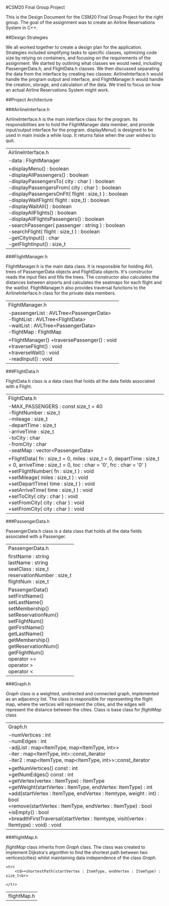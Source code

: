 #CSM20 Final Group Project

This is the Design Document for the CSM20 Final Group Project for the right group. The goal of the assignment was to create an Airline Reservations System in C++. 

##Design Strategies

We all worked together to create a design plan for the application. Strategies included simplifying tasks to specific classes, optimizing code size by relying on containers, and focusing on the requirements of the assignment. We started by outlining what classes we would need, including PassengerData.h, and FlightData.h classes. We then discussed separating the data from the interface by creating two classes: AirlineInterface.h would handle the program output and interface, and FlightManager.h would handle the creation, storage, and calculation of the data. We tried to focus on how an actual Airline Reservations System might work. 

##Project Architecture

###AirlineInterface.h

AirlineInterface.h is the main interface class for the program. Its responsibilities are to hold the FlightManager data member, and provide input/output interface for the program. displayMenu() is designed to be used in main inside a while loop. It returns false when the user wishes to quit. 

<table>
	<tr>		
		<td>AirlineInterface.h</td>
	</tr>
	<tr>
		<td>-data : FlightManager</td>
	</tr>
	<tr>
		<td>+displayMenu() : boolean<br>
		-displayAllPassengers() : boolean<br>
		-displayPassengersTo( city : char ) : boolean<br>
		-displayPassengersFrom( city : char ) : boolean<br>
		-displayPassengersOnFlt( flight : size_t ) : boolean<br>
		-displayWaitFlight( flight : size_t) : boolean<br>
		-displayWaitAll() : boolean<br>
		-displayAllFlights() : boolean<br>
		-displayAllFlightsPassengers() : boolean<br>
		-searchPassenger( passenger : string ) : boolean<br>
		-searchFlight( flight : size_t ) : boolean<br>
		-getCityInput() : char<br>
		-getFlightInput() : size_t</td>
	</tr>
</table>

###FlightManager.h

FlightManager.h is the main data class. It is responsible for holding AVL trees of PassengerData objects and FlightData objects. It's constructor reads the input files and fills the trees. The constructor also calculates the distances between airports and calculates the seatmaps for each flight and the waitlist. FlightManager.h also provides traversal functions to the AirlineInterface.h class for the private data members.

<table>
	<tr>
		<td>FlightManager.h</td>
	<tr>
		<td>-passengerList : AVLTree&lt;PassengerData&gt;<br>
		-flightList : AVLTree&lt;FlightData&gt;<br>
		-waitList : AVLTree&lt;PassengerData&gt;<br>
		-flightMap : FlightMap</td>
	</tr>
	<tr>
		<td>+FlightManager()
		+traversePassenger() : void<br>
		+traverseFlight() : void<br>
		+traverseWait() : void<br>
		-readInput() : void<br>
		</td>
	</tr>
</table>

###FlightData.h

FlightData.h class is a data class that holds all the data fields associated with a Flight.

<table>
	<tr>
		<td>FlightData.h</td>
	<tr>
		<td>-MAX_PASSENGERS : const size_t = 40<br>
		-flightNumber : size_t<br>
		-mileage : size_t<br>
		-departTime : size_t<br>
		-arriveTime : size_t<br>
		-toCity : char<br>
		-fromCity : char<br>
		-seatMap : vector&lt;PassengerData&gt;</td>
	</tr>
	<tr>
		<td>+FlightData( fn : size_t = 0, miles : size_t = 0, departTime : size_t = 0, arriveTime : size_t = 0, toc : char = '0', frc : char = '0' )<br>
		+setFlightNumber( fn : size_t ) : void<br>
		+setMileage( miles : size_t ) : void<br>
		+setDepartTime( time : size_t ) : void<br>
		+setArriveTime( time : size_t ) : void<br>
		+setToCity( city : char ) : void<br>
		+setFromCity( city : char ) : void<br>
		+setFromCity( city : char ) : void<br>
		</td>
	</tr>
</table>

###PassengerData.h

PassengerData.h class is a data class that holds all the data fields associated with a Passenger.

<table>
	<tr>
		<td>PassengerData.h</td>
	<tr>
		<td>firstName : string<br>
		lastName : string<br>
		seatClass : size_t<br>
		reservationNumber : size_t<br>
		flightNum : size_t</td>
	</tr>
	<tr>
		<td>PassengerData()<br>
		setFirstName()<br>
		setLastName()<br>
		setMembership()<br>
		setReservationNum()<br>
		setFlightNum()<br>
		getFirstName()<br>
		getLastName()<br>
		getMembership()<br>
		getReservationNum()<br>
		getFlightNum()<br>
		operator ==<br>
		operator ><br>
		operator <</td>
	</tr>
</table>

###Graph.h

*Graph* class is a weighted, undirected and connected graph, implemented as an adjacency list. The class is responsible 
for representing the flight map, where the vertices will represent the cities, and the edges will represent the distance between the cities. Class is base class for *flightMap* class

<table>
	<tr>
		<td>Graph.h</td>
	<tr>
		<td>-numVertices : int<br>
		-numEdges : int<br>
		-adjList : map&lt;ItemType, map&lt;ItemType, int&gt;&gt;<br>
		-iter : map&lt;ItemType, int&gt::const_iterator<br>
		-iter2 : map&lt;ItemType, map&lt;ItemType, int&gt;&gt;::const_iterator</td>
	</tr>
	<tr>
		<td>+getNumVertices() const : int<br>
		+getNumEdges() const : int<br>
		+getVertex(vertex : ItemType) : ItemType<br>
		+getWeight(startVertex : ItemType, endVertex: ItemType) : int<br>
		+add(startVertex : ItemType, endVertex : Itemtype, weight : int) : bool<br>
		+remove(startVertex : ItemType, endVertex : ItemType) : bool<br>
		+isEmpty() : bool<br>
		+breadthFirstTraversal(startVertex : Itemtype, visit(vertex : Itemtype) : void) : void<br>
	</tr>
</table>

###flightMap.h

*flightMap* class inherits from *Graph* class. The class was created to implement Dijkstra's algorithm to find the
shortest path between two vertices(cities) whilst maintaining data independence of the class *Graph*.   

<table>
	<tr>
		<td>flightMap.h</td>

	<tr>
		<td>+shortestPath(startVertex : ItemType, endVertex : ItemType) : size_t<br>
	
	</tr>
</table>